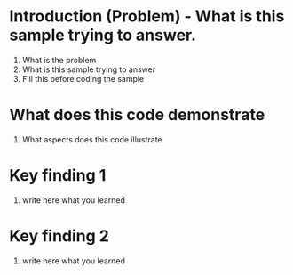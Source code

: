 # Introduction (Problem) - What is this sample trying to answer.
1. What is the problem
2. What is this sample trying to answer
3. Fill this before coding the sample

# What does this code demonstrate
1. What aspects does this code illustrate

# Key finding 1
1. write here what you learned

# Key finding 2
1. write here what you learned

